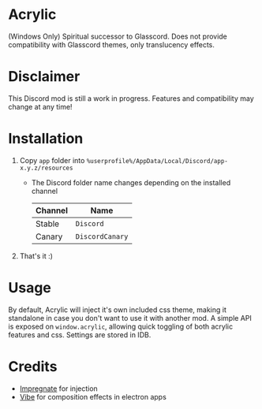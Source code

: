 # Acrylic
 (Windows Only) Spiritual successor to Glasscord. Does not provide compatibility with Glasscord themes, only translucency effects.

# Disclaimer
 This Discord mod is still a work in progress. Features and compatibility may change at any time!

# Installation
 1. Copy `app` folder into `%userprofile%/AppData/Local/Discord/app-x.y.z/resources`
    - The Discord folder name changes depending on the installed channel

        | Channel |      Name      |
        | ------ | --------------- |
        | Stable | `Discord`       |
        | Canary | `DiscordCanary` |

 2. That's it :)

# Usage
 By default, Acrylic will inject it's own included css theme, making it standalone in case you don't want to use it with another mod.
 A simple API is exposed on `window.acrylic`, allowing quick toggling of both acrylic features and css.
 Settings are stored in IDB.

# Credits
 - [Impregnate](https://github.com/Cumcord/Impregnate) for injection
 - [Vibe](https://github.com/pykeio/vibe) for composition effects in electron apps
